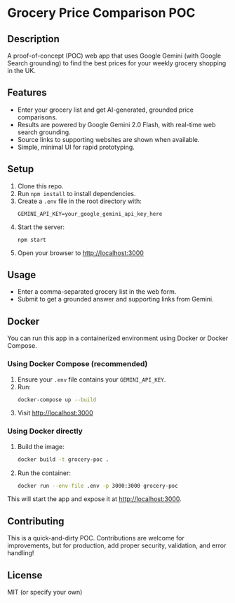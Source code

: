 # Grocery Price Comparison POC

## Description
A proof-of-concept (POC) web app that uses Google Gemini (with Google Search grounding) to find the best prices for your weekly grocery shopping in the UK.

## Features
- Enter your grocery list and get AI-generated, grounded price comparisons.
- Results are powered by Google Gemini 2.0 Flash, with real-time web search grounding.
- Source links to supporting websites are shown when available.
- Simple, minimal UI for rapid prototyping.

## Setup
1. Clone this repo.
2. Run `npm install` to install dependencies.
3. Create a `.env` file in the root directory with:
   ```
   GEMINI_API_KEY=your_google_gemini_api_key_here
   ```
4. Start the server:
   ```
   npm start
   ```
5. Open your browser to [http://localhost:3000](http://localhost:3000)

## Usage
- Enter a comma-separated grocery list in the web form.
- Submit to get a grounded answer and supporting links from Gemini.

## Docker

You can run this app in a containerized environment using Docker or Docker Compose.

### Using Docker Compose (recommended)
1. Ensure your `.env` file contains your `GEMINI_API_KEY`.
2. Run:
   ```sh
   docker-compose up --build
   ```
3. Visit [http://localhost:3000](http://localhost:3000)

### Using Docker directly
1. Build the image:
   ```sh
   docker build -t grocery-poc .
   ```
2. Run the container:
   ```sh
   docker run --env-file .env -p 3000:3000 grocery-poc
   ```

This will start the app and expose it at [http://localhost:3000](http://localhost:3000).

## Contributing
This is a quick-and-dirty POC. Contributions are welcome for improvements, but for production, add proper security, validation, and error handling!

## License
MIT (or specify your own)